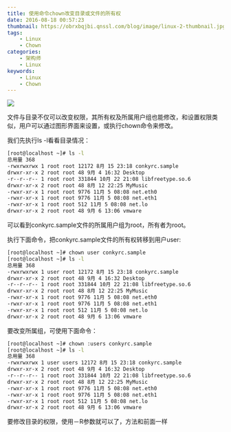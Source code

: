 ```yaml
---
title: 使用命令chown改变目录或文件的所有权
date: 2016-08-18 00:57:23
thumbnail: https://obrxbqjbi.qnssl.com/blog/image/linux-2-thumbnail.jpg
tags:
	- Linux
	- Chown
categories:
	- 架构师
	- Linux
keywords:
	- Linux
	- Chown
---
```

![](https://obrxbqjbi.qnssl.com/blog/image/linux-2-thumbnail.jpg)

文件与目录不仅可以改变权限，其所有权及所属用户组也能修改，和设置权限类似，用户可以通过图形界面来设置，或执行chown命令来修改。

我们先执行ls -l看看目录情况：

``` bash
[root@localhost ~]# ls -l
总用量 368
-rwxrwxrwx 1 root root 12172 8月 15 23:18 conkyrc.sample
drwxr-xr-x 2 root root 48 9月 4 16:32 Desktop
-r--r--r-- 1 root root 331844 10月 22 21:08 libfreetype.so.6
drwxr-xr-x 2 root root 48 8月 12 22:25 MyMusic
-rwxr-xr-x 1 root root 9776 11月 5 08:08 net.eth0
-rwxr-xr-x 1 root root 9776 11月 5 08:08 net.eth1
-rwxr-xr-x 1 root root 512 11月 5 08:08 net.lo
drwxr-xr-x 2 root root 48 9月 6 13:06 vmware
```

可以看到conkyrc.sample文件的所属用户组为root，所有者为root。

执行下面命令，把conkyrc.sample文件的所有权转移到用户user:

``` bash
[root@localhost ~]# chown user conkyrc.sample
[root@localhost ~]# ls -l
总用量 368
-rwxrwxrwx 1 user root 12172 8月 15 23:18 conkyrc.sample
drwxr-xr-x 2 root root 48 9月 4 16:32 Desktop
-r--r--r-- 1 root root 331844 10月 22 21:08 libfreetype.so.6
drwxr-xr-x 2 root root 48 8月 12 22:25 MyMusic
-rwxr-xr-x 1 root root 9776 11月 5 08:08 net.eth0
-rwxr-xr-x 1 root root 9776 11月 5 08:08 net.eth1
-rwxr-xr-x 1 root root 512 11月 5 08:08 net.lo
drwxr-xr-x 2 root root 48 9月 6 13:06 vmware
```

要改变所属组，可使用下面命令：

``` bash
[root@localhost ~]# chown :users conkyrc.sample
[root@localhost ~]# ls -l
总用量 368
-rwxrwxrwx 1 user users 12172 8月 15 23:18 conkyrc.sample
drwxr-xr-x 2 root root 48 9月 4 16:32 Desktop
-r--r--r-- 1 root root 331844 10月 22 21:08 libfreetype.so.6
drwxr-xr-x 2 root root 48 8月 12 22:25 MyMusic
-rwxr-xr-x 1 root root 9776 11月 5 08:08 net.eth0
-rwxr-xr-x 1 root root 9776 11月 5 08:08 net.eth1
-rwxr-xr-x 1 root root 512 11月 5 08:08 net.lo
drwxr-xr-x 2 root root 48 9月 6 13:06 vmware
```

要修改目录的权限，使用－R参数就可以了，方法和前面一样